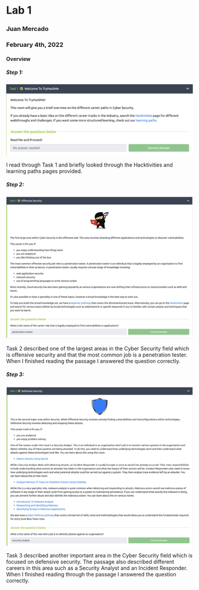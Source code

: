# Lab 1

### Juan Mercado
### February 4th, 2022

#### Overview

##### Step 1:

<img src="lab1_1.1.jpeg" width="800">

I read through Task 1 and briefly looked through the Hacktivities and learning paths pages provided.

##### Step 2:

<img src="lab1_1.2.jpeg" width="800">

Task 2 described one of the largest areas in the Cyber Security field which is offensive security and that the most common job is a penetration tester. When I finished reading the passage I answered the question correctly.

##### Step 3:

<img src="lab1_1.3.jpeg" width="800">

Task 3 described another important area in the Cyber Security field which is focused on defensive security. The passage also described different careers in this area such as a Security Analyst and an Incident Responder. When I finished reading through the passage I answered the question correctly.
